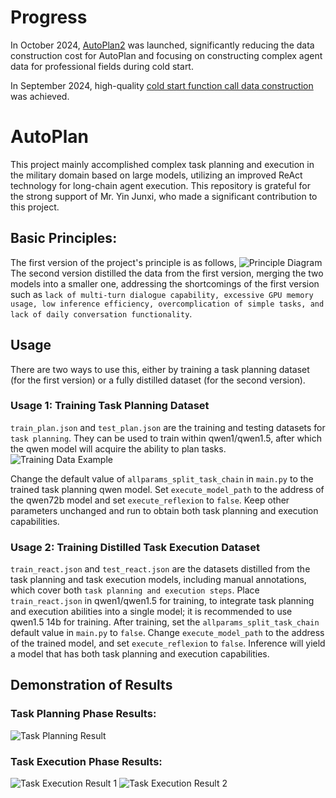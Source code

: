 # Progress
In October 2024, [AutoPlan2](https://github.com/LDLINGLINGLING/AutoPlan) was launched, significantly reducing the data construction cost for AutoPlan and focusing on constructing complex agent data for professional fields during cold start.

In September 2024, high-quality [cold start function call data construction](https://github.com/OpenBMB/MiniCPM-CookBook/tree/main/agent_demo) was achieved.

# AutoPlan
This project mainly accomplished complex task planning and execution in the military domain based on large models, utilizing an improved ReAct technology for long-chain agent execution. This repository is grateful for the strong support of Mr. Yin Junxi, who made a significant contribution to this project.
## Basic Principles:
The first version of the project's principle is as follows,
![Principle Diagram](https://github.com/LDLINGLINGLING/AutoPlan/assets/47373076/e6087bbd-b1cf-49de-a3d2-b84eb24da9fa)
The second version distilled the data from the first version, merging the two models into a smaller one, addressing the shortcomings of the first version such as `lack of multi-turn dialogue capability, excessive GPU memory usage, low inference efficiency, overcomplication of simple tasks, and lack of daily conversation functionality`.

## Usage
There are two ways to use this, either by training a task planning dataset (for the first version) or a fully distilled dataset (for the second version).
### Usage 1: Training Task Planning Dataset
`train_plan.json` and `test_plan.json` are the training and testing datasets for `task planning`. They can be used to train within qwen1/qwen1.5, after which the qwen model will acquire the ability to plan tasks.
![Training Data Example](https://github.com/LDLINGLINGLING/AutoPlan/assets/47373076/5b01b9d4-bf52-4502-b910-c3f8a8851417)

Change the default value of `allparams_split_task_chain` in `main.py` to the trained task planning qwen model. Set `execute_model_path` to the address of the qwen72b model and set `execute_reflexion` to `false`. Keep other parameters unchanged and run to obtain both task planning and execution capabilities.

### Usage 2: Training Distilled Task Execution Dataset
`train_react.json` and `test_react.json` are the datasets distilled from the task planning and task execution models, including manual annotations, which cover both `task planning and execution steps`.
Place `train_react.json` in qwen1/qwen1.5 for training, to integrate task planning and execution abilities into a single model; it is recommended to use qwen1.5 14b for training.
After training, set the `allparams_split_task_chain` default value in `main.py` to `false`. Change `execute_model_path` to the address of the trained model, and set `execute_reflexion` to `false`.
Inference will yield a model that has both task planning and execution capabilities.

## Demonstration of Results
### Task Planning Phase Results:
![Task Planning Result](https://github.com/LDLINGLINGLING/AutoPlan/assets/47373076/d4faf07c-2979-4cec-a21a-8cbe3442386c)

### Task Execution Phase Results:
![Task Execution Result 1](https://github.com/LDLINGLINGLING/AutoPlan/assets/47373076/389d22fe-e1e5-4595-8de9-d0683524bd93)
![Task Execution Result 2](https://github.com/LDLINGLINGLING/AutoPlan/assets/47373076/6f2b1dcc-4572-425a-8e7b-04a8a73e363e)
